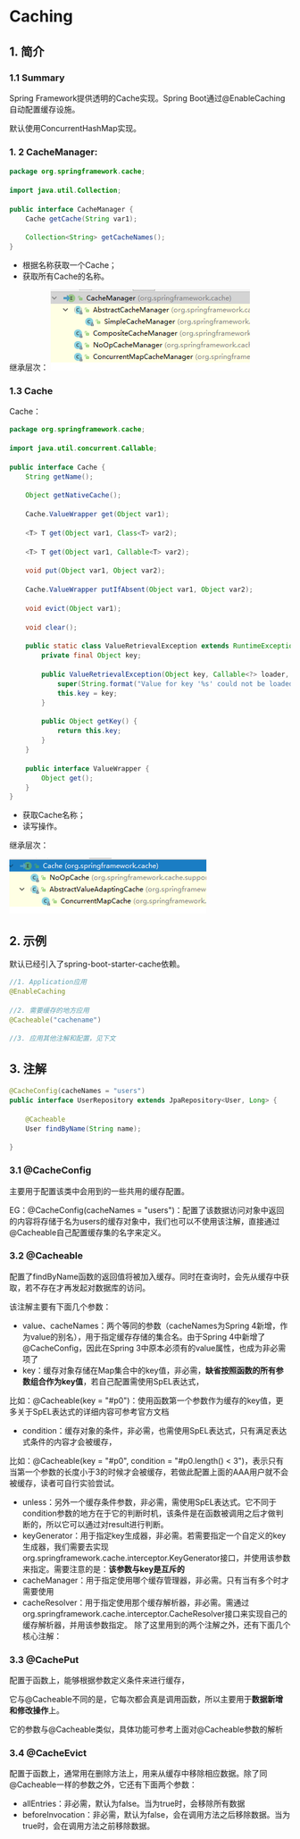 # Caching

## 1. 简介

### 1.1 Summary

Spring Framework提供透明的Cache实现。Spring Boot通过@EnableCaching自动配置缓存设施。

默认使用ConcurrentHashMap实现。

### 1. 2 CacheManager:
```java
package org.springframework.cache;

import java.util.Collection;

public interface CacheManager {
    Cache getCache(String var1);

    Collection<String> getCacheNames();
}
```
* 根据名称获取一个Cache；
* 获取所有Cache的名称。

继承层次：
![](/assets/java_spbt_CacheManager.PNG)

### 1.3 Cache

Cache：
```java
package org.springframework.cache;

import java.util.concurrent.Callable;

public interface Cache {
    String getName();

    Object getNativeCache();

    Cache.ValueWrapper get(Object var1);

    <T> T get(Object var1, Class<T> var2);

    <T> T get(Object var1, Callable<T> var2);

    void put(Object var1, Object var2);

    Cache.ValueWrapper putIfAbsent(Object var1, Object var2);

    void evict(Object var1);

    void clear();

    public static class ValueRetrievalException extends RuntimeException {
        private final Object key;

        public ValueRetrievalException(Object key, Callable<?> loader, Throwable ex) {
            super(String.format("Value for key '%s' could not be loaded using '%s'", key, loader), ex);
            this.key = key;
        }

        public Object getKey() {
            return this.key;
        }
    }

    public interface ValueWrapper {
        Object get();
    }
}
```
* 获取Cache名称；
* 读写操作。

继承层次：

![](/assets/java_spbt_Cache.PNG)

## 2. 示例

默认已经引入了spring-boot-starter-cache依赖。

```java
//1. Application应用
@EnableCaching

//2. 需要缓存的地方应用
@Cacheable("cachename")

//3. 应用其他注解和配置，见下文
```

## 3. 注解

```java
@CacheConfig(cacheNames = "users")
public interface UserRepository extends JpaRepository<User, Long> {

    @Cacheable
    User findByName(String name);

}
```

### 3.1 @CacheConfig

主要用于配置该类中会用到的一些共用的缓存配置。

EG：@CacheConfig(cacheNames = "users")：配置了该数据访问对象中返回的内容将存储于名为users的缓存对象中，我们也可以不使用该注解，直接通过@Cacheable自己配置缓存集的名字来定义。

### 3.2 @Cacheable

配置了findByName函数的返回值将被加入缓存。同时在查询时，会先从缓存中获取，若不存在才再发起对数据库的访问。

该注解主要有下面几个参数：
* value、cacheNames：两个等同的参数（cacheNames为Spring 4新增，作为value的别名），用于指定缓存存储的集合名。由于Spring 4中新增了@CacheConfig，因此在Spring 3中原本必须有的value属性，也成为非必需项了
* key：缓存对象存储在Map集合中的key值，非必需，**缺省按照函数的所有参数组合作为key值**，若自己配置需使用SpEL表达式，

 比如：@Cacheable(key = "#p0")：使用函数第一个参数作为缓存的key值，更多关于SpEL表达式的详细内容可参考官方文档
* condition：缓存对象的条件，非必需，也需使用SpEL表达式，只有满足表达式条件的内容才会被缓存，
 
 比如：@Cacheable(key = "#p0", condition = "#p0.length() < 3")，表示只有当第一个参数的长度小于3的时候才会被缓存，若做此配置上面的AAA用户就不会被缓存，读者可自行实验尝试。
* unless：另外一个缓存条件参数，非必需，需使用SpEL表达式。它不同于condition参数的地方在于它的判断时机，该条件是在函数被调用之后才做判断的，所以它可以通过对result进行判断。
* keyGenerator：用于指定key生成器，非必需。若需要指定一个自定义的key生成器，我们需要去实现org.springframework.cache.interceptor.KeyGenerator接口，并使用该参数来指定。需要注意的是：**该参数与key是互斥的**
* cacheManager：用于指定使用哪个缓存管理器，非必需。只有当有多个时才需要使用
* cacheResolver：用于指定使用那个缓存解析器，非必需。需通过org.springframework.cache.interceptor.CacheResolver接口来实现自己的缓存解析器，并用该参数指定。
除了这里用到的两个注解之外，还有下面几个核心注解：

### 3.3 @CachePut

配置于函数上，能够根据参数定义条件来进行缓存，

它与@Cacheable不同的是，它每次都会真是调用函数，所以主要用于**数据新增和修改操作**上。

它的参数与@Cacheable类似，具体功能可参考上面对@Cacheable参数的解析

### 3.4 @CacheEvict

配置于函数上，通常用在删除方法上，用来从缓存中移除相应数据。除了同@Cacheable一样的参数之外，它还有下面两个参数：
* allEntries：非必需，默认为false。当为true时，会移除所有数据
* beforeInvocation：非必需，默认为false，会在调用方法之后移除数据。当为true时，会在调用方法之前移除数据。
